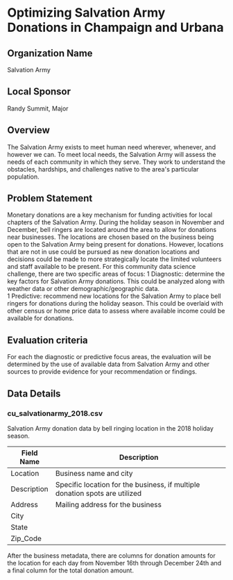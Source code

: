 # Optimizing Salvation Army Donations in Champaign and Urbana

## Organization Name
Salvation Army
 
## Local Sponsor
Randy Summit, Major

## Overview
The Salvation Army exists to meet human need wherever, whenever, and however we can.  To meet local needs, the Salvation Army will assess the needs of each community in which they serve. They work to understand the obstacles, hardships, and challenges native to the area's particular population.

## Problem Statement
Monetary donations are a key mechanism for funding activities for local chapters of the Salvation Army.  During the holiday season in November and December, bell ringers are located around the area to allow for donations near businesses.  The locations are chosen based on the business being open to the Salvation Army being present for donations.  However, locations that are not in use could be pursued as new donation locations and decisions could be made to more strategically locate the limited volunteers and staff available to be present.  For this community data science challenge, there are two specific areas of focus:
1 Diagnostic: determine the key factors for Salvation Army donations.  This could be analyzed along with weather data or other demographic/geographic data.   
1 Predictive: recommend new locations for the Salvation Army to place bell ringers for donations during the holiday season.  This could be overlaid with other census or home price data to assess where available income could be available for donations.
 
## Evaluation criteria
For each the diagnostic or predictive focus areas, the evaluation will be determined by the use of available data from Salvation Army and other sources to provide evidence for your recommendation or findings.

## Data Details

### cu_salvationarmy_2018.csv

Salvation Army donation data by bell ringing location in the 2018 holiday season.

| Field Name | Description |
| ---------- | ----------- |
| Location | Business name and city |
| Description | Specific location for the business, if multiple donation spots are utilized |
| Address | Mailing address for the business |
| City | |
| State | |
| Zip_Code | |

After the business metadata, there are columns for donation amounts for the location for each day from November 16th through December 24th and a final column for the total donation amount.
